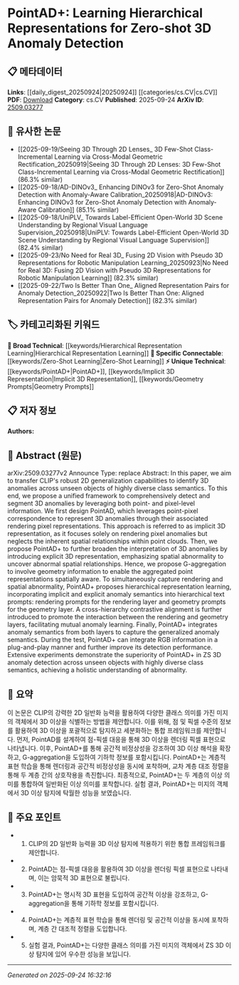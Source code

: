 <!-- KEYWORD_LINKING_METADATA:
{
  "processed_timestamp": "2025-09-24T16:32:16.734446",
  "vocabulary_version": "1.0",
  "selected_keywords": [
    "Zero-Shot Learning",
    "PointAD+",
    "Hierarchical Representation Learning",
    "Implicit 3D Representation",
    "Geometry Prompts"
  ],
  "rejected_keywords": [],
  "similarity_scores": {
    "Zero-Shot Learning": 0.85,
    "PointAD+": 0.78,
    "Hierarchical Representation Learning": 0.72,
    "Implicit 3D Representation": 0.7,
    "Geometry Prompts": 0.68
  },
  "extraction_method": "AI_prompt_based",
  "budget_applied": true,
  "candidates_json": {
    "candidates": [
      {
        "surface": "Zero-shot 3D Anomaly Detection",
        "canonical": "Zero-Shot Learning",
        "aliases": [
          "ZS 3D Anomaly Detection"
        ],
        "category": "specific_connectable",
        "rationale": "Links to the concept of zero-shot learning, which is crucial for understanding the paper's approach to anomaly detection.",
        "novelty_score": 0.45,
        "connectivity_score": 0.88,
        "specificity_score": 0.8,
        "link_intent_score": 0.85
      },
      {
        "surface": "PointAD+",
        "canonical": "PointAD+",
        "aliases": [
          "PointAD"
        ],
        "category": "unique_technical",
        "rationale": "Represents a unique method introduced in the paper, central to its contributions.",
        "novelty_score": 0.95,
        "connectivity_score": 0.65,
        "specificity_score": 0.9,
        "link_intent_score": 0.78
      },
      {
        "surface": "Hierarchical Representation Learning",
        "canonical": "Hierarchical Representation Learning",
        "aliases": [
          "Hierarchical Learning"
        ],
        "category": "broad_technical",
        "rationale": "Describes the learning approach used in the paper, relevant for linking to representation learning concepts.",
        "novelty_score": 0.55,
        "connectivity_score": 0.7,
        "specificity_score": 0.65,
        "link_intent_score": 0.72
      },
      {
        "surface": "Implicit 3D Representation",
        "canonical": "Implicit 3D Representation",
        "aliases": [
          "Implicit Representation"
        ],
        "category": "unique_technical",
        "rationale": "Highlights a specific representation technique used in the paper, essential for understanding its methodology.",
        "novelty_score": 0.78,
        "connectivity_score": 0.6,
        "specificity_score": 0.85,
        "link_intent_score": 0.7
      },
      {
        "surface": "Geometry Prompts",
        "canonical": "Geometry Prompts",
        "aliases": [
          "Geometric Prompts"
        ],
        "category": "unique_technical",
        "rationale": "Introduces a novel concept in the paper, linking to the idea of using geometry in anomaly detection.",
        "novelty_score": 0.8,
        "connectivity_score": 0.55,
        "specificity_score": 0.88,
        "link_intent_score": 0.68
      }
    ],
    "ban_list_suggestions": [
      "rendering",
      "test",
      "performance"
    ]
  },
  "decisions": [
    {
      "candidate_surface": "Zero-shot 3D Anomaly Detection",
      "resolved_canonical": "Zero-Shot Learning",
      "decision": "linked",
      "scores": {
        "novelty": 0.45,
        "connectivity": 0.88,
        "specificity": 0.8,
        "link_intent": 0.85
      }
    },
    {
      "candidate_surface": "PointAD+",
      "resolved_canonical": "PointAD+",
      "decision": "linked",
      "scores": {
        "novelty": 0.95,
        "connectivity": 0.65,
        "specificity": 0.9,
        "link_intent": 0.78
      }
    },
    {
      "candidate_surface": "Hierarchical Representation Learning",
      "resolved_canonical": "Hierarchical Representation Learning",
      "decision": "linked",
      "scores": {
        "novelty": 0.55,
        "connectivity": 0.7,
        "specificity": 0.65,
        "link_intent": 0.72
      }
    },
    {
      "candidate_surface": "Implicit 3D Representation",
      "resolved_canonical": "Implicit 3D Representation",
      "decision": "linked",
      "scores": {
        "novelty": 0.78,
        "connectivity": 0.6,
        "specificity": 0.85,
        "link_intent": 0.7
      }
    },
    {
      "candidate_surface": "Geometry Prompts",
      "resolved_canonical": "Geometry Prompts",
      "decision": "linked",
      "scores": {
        "novelty": 0.8,
        "connectivity": 0.55,
        "specificity": 0.88,
        "link_intent": 0.68
      }
    }
  ]
}
-->

# PointAD+: Learning Hierarchical Representations for Zero-shot 3D Anomaly Detection

## 📋 메타데이터

**Links**: [[daily_digest_20250924|20250924]] [[categories/cs.CV|cs.CV]]
**PDF**: [Download](https://arxiv.org/pdf/2509.03277.pdf)
**Category**: cs.CV
**Published**: 2025-09-24
**ArXiv ID**: [2509.03277](https://arxiv.org/abs/2509.03277)

## 🔗 유사한 논문
- [[2025-09-19/Seeing 3D Through 2D Lenses_ 3D Few-Shot Class-Incremental Learning via Cross-Modal Geometric Rectification_20250919|Seeing 3D Through 2D Lenses: 3D Few-Shot Class-Incremental Learning via Cross-Modal Geometric Rectification]] (86.3% similar)
- [[2025-09-18/AD-DINOv3_ Enhancing DINOv3 for Zero-Shot Anomaly Detection with Anomaly-Aware Calibration_20250918|AD-DINOv3: Enhancing DINOv3 for Zero-Shot Anomaly Detection with Anomaly-Aware Calibration]] (85.1% similar)
- [[2025-09-18/UniPLV_ Towards Label-Efficient Open-World 3D Scene Understanding by Regional Visual Language Supervision_20250918|UniPLV: Towards Label-Efficient Open-World 3D Scene Understanding by Regional Visual Language Supervision]] (82.4% similar)
- [[2025-09-23/No Need for Real 3D_ Fusing 2D Vision with Pseudo 3D Representations for Robotic Manipulation Learning_20250923|No Need for Real 3D: Fusing 2D Vision with Pseudo 3D Representations for Robotic Manipulation Learning]] (82.3% similar)
- [[2025-09-22/Two Is Better Than One_ Aligned Representation Pairs for Anomaly Detection_20250922|Two Is Better Than One: Aligned Representation Pairs for Anomaly Detection]] (82.3% similar)

## 🏷️ 카테고리화된 키워드
**🧠 Broad Technical**: [[keywords/Hierarchical Representation Learning|Hierarchical Representation Learning]]
**🔗 Specific Connectable**: [[keywords/Zero-Shot Learning|Zero-Shot Learning]]
**⚡ Unique Technical**: [[keywords/PointAD+|PointAD+]], [[keywords/Implicit 3D Representation|Implicit 3D Representation]], [[keywords/Geometry Prompts|Geometry Prompts]]

## 📋 저자 정보

**Authors:** 

## 📄 Abstract (원문)

arXiv:2509.03277v2 Announce Type: replace 
Abstract: In this paper, we aim to transfer CLIP's robust 2D generalization capabilities to identify 3D anomalies across unseen objects of highly diverse class semantics. To this end, we propose a unified framework to comprehensively detect and segment 3D anomalies by leveraging both point- and pixel-level information. We first design PointAD, which leverages point-pixel correspondence to represent 3D anomalies through their associated rendering pixel representations. This approach is referred to as implicit 3D representation, as it focuses solely on rendering pixel anomalies but neglects the inherent spatial relationships within point clouds. Then, we propose PointAD+ to further broaden the interpretation of 3D anomalies by introducing explicit 3D representation, emphasizing spatial abnormality to uncover abnormal spatial relationships. Hence, we propose G-aggregation to involve geometry information to enable the aggregated point representations spatially aware. To simultaneously capture rendering and spatial abnormality, PointAD+ proposes hierarchical representation learning, incorporating implicit and explicit anomaly semantics into hierarchical text prompts: rendering prompts for the rendering layer and geometry prompts for the geometry layer. A cross-hierarchy contrastive alignment is further introduced to promote the interaction between the rendering and geometry layers, facilitating mutual anomaly learning. Finally, PointAD+ integrates anomaly semantics from both layers to capture the generalized anomaly semantics. During the test, PointAD+ can integrate RGB information in a plug-and-play manner and further improve its detection performance. Extensive experiments demonstrate the superiority of PointAD+ in ZS 3D anomaly detection across unseen objects with highly diverse class semantics, achieving a holistic understanding of abnormality.

## 📝 요약

이 논문은 CLIP의 강력한 2D 일반화 능력을 활용하여 다양한 클래스 의미를 가진 미지의 객체에서 3D 이상을 식별하는 방법을 제안합니다. 이를 위해, 점 및 픽셀 수준의 정보를 활용하여 3D 이상을 포괄적으로 탐지하고 세분화하는 통합 프레임워크를 제안합니다. 먼저, PointAD를 설계하여 점-픽셀 대응을 통해 3D 이상을 렌더링 픽셀 표현으로 나타냅니다. 이후, PointAD+를 통해 공간적 비정상성을 강조하여 3D 이상 해석을 확장하고, G-aggregation을 도입하여 기하학 정보를 포함시킵니다. PointAD+는 계층적 표현 학습을 통해 렌더링과 공간적 비정상성을 동시에 포착하며, 교차 계층 대조 정렬을 통해 두 계층 간의 상호작용을 촉진합니다. 최종적으로, PointAD+는 두 계층의 이상 의미를 통합하여 일반화된 이상 의미를 포착합니다. 실험 결과, PointAD+는 미지의 객체에서 3D 이상 탐지에 탁월한 성능을 보였습니다.

## 🎯 주요 포인트

- 1. CLIP의 2D 일반화 능력을 3D 이상 탐지에 적용하기 위한 통합 프레임워크를 제안합니다.
- 2. PointAD는 점-픽셀 대응을 활용하여 3D 이상을 렌더링 픽셀 표현으로 나타내며, 이는 암묵적 3D 표현으로 불립니다.
- 3. PointAD+는 명시적 3D 표현을 도입하여 공간적 이상을 강조하고, G-aggregation을 통해 기하학 정보를 포함시킵니다.
- 4. PointAD+는 계층적 표현 학습을 통해 렌더링 및 공간적 이상을 동시에 포착하며, 계층 간 대조적 정렬을 도입합니다.
- 5. 실험 결과, PointAD+는 다양한 클래스 의미를 가진 미지의 객체에서 ZS 3D 이상 탐지에 있어 우수한 성능을 보입니다.


---

*Generated on 2025-09-24 16:32:16*
